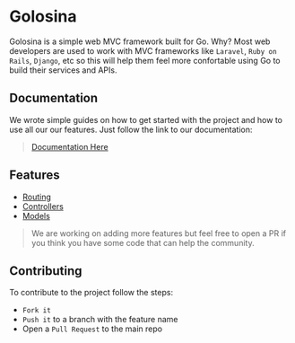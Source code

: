 # Golosina

Golosina is a simple web MVC framework built for Go. Why? Most web developers are used to work with MVC frameworks like `Laravel`, `Ruby on Rails`, `Django`, etc so this will help them feel more confortable using Go to build their services and APIs.

## Documentation

We wrote simple guides on how to get started with the project and how to use all our our features. Just follow the link to our documentation:

> [Documentation Here](https://github.intern.weebly.net/pages/guac/golosina/)

## Features

* [Routing](routing.md)
* [Controllers](controllers.md)
* [Models](models.md)

> We are working on adding more features but feel free to open a PR if you think you have some code that can help the community.

## Contributing

To contribute to the project follow the steps:
* `Fork it`
* `Push it` to a branch with the feature name
* Open a `Pull Request` to the main repo
